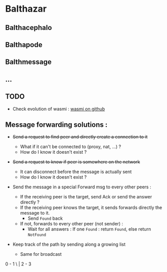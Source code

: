 # Balthazar

## Balthacephalo

## Balthapode

## Balthmessage

## ...

## TODO

- Check evolution of wasmi : [wasmi on github](https://github.com/paritytech/wasmi)

## Message forwarding solutions :

- ~~Send a request to find peer and directly create a connection to it~~
    - What if it can't be connected to (proxy, nat, ...) ?
    - How do I know it doesn't exist ?
- ~~Send a request to know if peer is somewhere on the network~~
    - It can disconnect before the message is actually sent
    - How do I know it doesn't exist ?
- Send the message in a special Forward msg to every other peers :
    - If the receiving peer is the target, send Ack or send the answer directly ?
    - If the receiving peer knows the target, it sends forwards directly the message to it.
        - Send `Found` back
    - If not, forwards to every other peer (not sender) :
        - Wait for all answers : If one `Found` : return `Found`, else return `NotFound`

- Keep track of the path by sending along a growing list
    - Same for broadcast

0 - 1
  \ | 
    2 - 3
